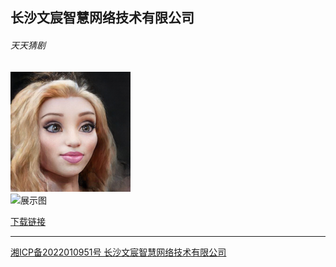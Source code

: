 ## 长沙文宸智慧网络技术有限公司

###### 天天猜剧

![logo](./logo.png)    
![展示图](https://appimg.dbankcdn.com/application/screenshut1/a8ac7dd866064325bc5cad88a57696f6.jpg)


> 

[下载链接](https://appgallery.huawei.com/#/app/C106889655)

----





[湘ICP备2022010951号 长沙文宸智慧网络技术有限公司](http://beian.miit.gov.cn/) 
